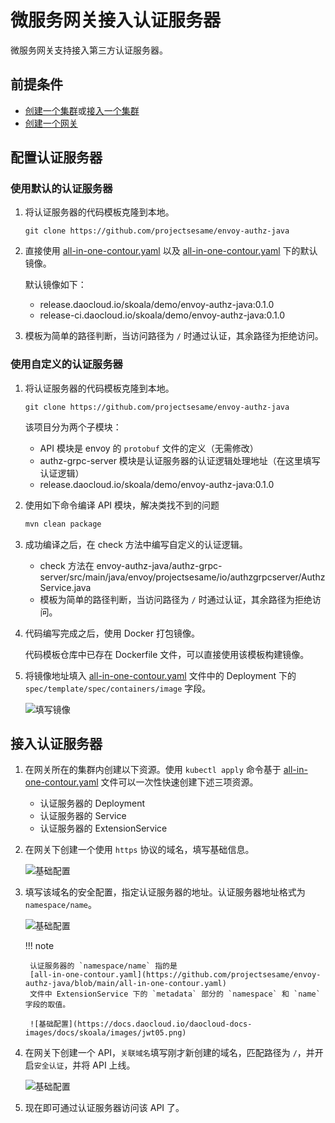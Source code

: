 # 微服务网关接入认证服务器

微服务网关支持接入第三方认证服务器。

## 前提条件

- [创建一个集群](../../kpanda/user-guide/clusters/create-cluster.md)或[接入一个集群](../../kpanda/user-guide/clusters/integrate-cluster.md)
- [创建一个网关](../gateway/create-gateway.md)

## 配置认证服务器

### 使用默认的认证服务器

1. 将认证服务器的代码模板克隆到本地。

    ```
    git clone https://github.com/projectsesame/envoy-authz-java
    ```
    
2. 直接使用 [all-in-one-contour.yaml](https://github.com/projectsesame/envoy-authz-java/blob/main/all-in-one-contour.yaml)
   以及 [all-in-one-contour.yaml](https://github.com/projectsesame/envoy-authz-java/blob/main/all-in-one-contour.yaml)
   下的默认镜像。

    默认镜像如下：
    
    - release.daocloud.io/skoala/demo/envoy-authz-java:0.1.0
    - release-ci.daocloud.io/skoala/demo/envoy-authz-java:0.1.0

3. 模板为简单的路径判断，当访问路径为 `/` 时通过认证，其余路径为拒绝访问。

### 使用自定义的认证服务器

1. 将认证服务器的代码模板克隆到本地。

    ```
    git clone https://github.com/projectsesame/envoy-authz-java
    ```
    
    该项目分为两个子模块：

    - API 模块是 envoy 的 `protobuf` 文件的定义（无需修改）
    - authz-grpc-server 模块是认证服务器的认证逻辑处理地址（在这里填写认证逻辑）
    - release.daocloud.io/skoala/demo/envoy-authz-java:0.1.0

2. 使用如下命令编译 API 模块，解决类找不到的问题

    ```bash
    mvn clean package
    ```

3. 成功编译之后，在 check 方法中编写自定义的认证逻辑。

    - check 方法在 envoy-authz-java/authz-grpc-server/src/main/java/envoy/projectsesame/io/authzgrpcserver/AuthzService.java  
    - 模板为简单的路径判断，当访问路径为 `/` 时通过认证，其余路径为拒绝访问。

4. 代码编写完成之后，使用 Docker 打包镜像。

    代码模板仓库中已存在 Dockerfile 文件，可以直接使用该模板构建镜像。

5. 将镜像地址填入 [all-in-one-contour.yaml](https://github.com/projectsesame/envoy-authz-java/blob/main/all-in-one-contour.yaml) 文件中的 Deployment 下的 `spec/template/spec/containers/image` 字段。

    ![填写镜像](https://docs.daocloud.io/daocloud-docs-images/docs/skoala/images/jwt04.png)

## 接入认证服务器

1. 在网关所在的集群内创建以下资源。使用 `kubectl apply` 命令基于
   [all-in-one-contour.yaml](https://github.com/projectsesame/envoy-authz-java/blob/main/all-in-one-contour.yaml)
   文件可以一次性快速创建下述三项资源。

    - 认证服务器的 Deployment
    - 认证服务器的 Service
    - 认证服务器的 ExtensionService

2. 在网关下创建一个使用 `https` 协议的域名，填写基础信息。

    ![基础配置](https://docs.daocloud.io/daocloud-docs-images/docs/skoala/images/jwt01.png)

3. 填写该域名的安全配置，指定认证服务器的地址。认证服务器地址格式为 `namespace/name`。

    ![基础配置](https://docs.daocloud.io/daocloud-docs-images/docs/skoala/images/jwt02.png)

    !!! note

        认证服务器的 `namespace/name` 指的是
        [all-in-one-contour.yaml](https://github.com/projectsesame/envoy-authz-java/blob/main/all-in-one-contour.yaml)
        文件中 ExtensionService 下的 `metadata` 部分的 `namespace` 和 `name` 字段的取值。

        ![基础配置](https://docs.daocloud.io/daocloud-docs-images/docs/skoala/images/jwt05.png)

4. 在网关下创建一个 API，`关联域名`填写刚才新创建的域名，匹配路径为 `/`，并开启`安全认证`，并将 API 上线。

    ![基础配置](https://docs.daocloud.io/daocloud-docs-images/docs/skoala/images/jwt03.png)

5. 现在即可通过认证服务器访问该 API 了。

